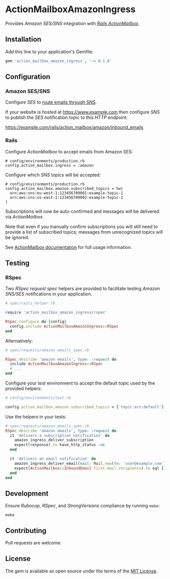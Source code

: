 # ActionMailboxAmazonIngress

Provides _Amazon SES/SNS_ integration with [_Rails ActionMailbox_](https://guides.rubyonrails.org/action_mailbox_basics.html).

## Installation

Add this line to your application's Gemfile:

```ruby
gem 'action_mailbox_amazon_ingress', '~> 0.1.0'
```

## Configuration

### Amazon SES/SNS

Configure _SES_ to [route emails through SNS](https://docs.aws.amazon.com/ses/latest/DeveloperGuide/configure-sns-notifications.html).

If your website is hosted at https://www.example.com then configure _SNS_ to publish the _SES_ notification topic to this _HTTP_ endpoint:

https://example.com/rails/action_mailbox/amazon/inbound_emails

### Rails

Configure _ActionMailbox_ to accept emails from Amazon SES:

```
# config/environments/production.rb
config.action_mailbox.ingress = :amazon
```

Configure which _SNS_ topics will be accepted:

```
# config/environments/production.rb
config.action_mailbox.amazon.subscribed_topics = %w(
  arn:aws:sns:eu-west-1:123456789001:example-topic-1
  arn:aws:sns:us-east-1:123456789002:example-topic-2
)
```

Subscriptions will now be auto-confirmed and messages will be delivered via _ActionMailbox_.

Note that even if you manually confirm subscriptions you will still need to provide a list of subscribed topics; messages from unrecognized topics will be ignored.

See [ActionMailbox documentation](https://guides.rubyonrails.org/action_mailbox_basics.html) for full usage information.

## Testing

### RSpec

Two _RSpec_ _request spec_ helpers are provided to facilitate testing _Amazon SNS/SES_ notifications in your application.

```ruby
# spec/rails_helper.rb

require 'action_mailbox_amazon_ingress/rspec'

RSpec.configure do |config|
  config.include ActionMailboxAmazonIngress::RSpec
end
```

Alternatively:

```ruby
# spec/requests/amazon_emails_spec.rb

RSpec.describe 'amazon emails', type: :request do
  include ActionMailboxAmazonIngress::RSpec
  # ...
end
```

Configure your _test_ environment to accept the default topic used by the provided helpers:

```ruby
# config/environments/test.rb

config.action_mailbox.amazon.subscribed_topics = ['topic:arn:default']
```

Use the helpers in your tests:

```ruby
# spec/requests/amazon_emails_spec.rb
RSpec.describe 'amazon emails', type: :request do
  it 'delivers a subscription notification' do
    amazon_ingress_deliver_subscription
    expect(response).to have_http_status :ok
  end

  it 'delivers an email notification' do
    amazon_ingress_deliver_email(mail: Mail.new(to: 'user@example.com'))
    expect(ActionMailbox::InboundEmail.first.mail.recipients).to eql ['user@example.com']
  end
end
```

## Development

Ensure _Rubocop_, _RSpec_, and _StrongVersions_ compliance by running `make`:

```
make
```

## Contributing

Pull requests are welcome.

## License

The gem is available as open source under the terms of the [MIT License](https://opensource.org/licenses/MIT).
